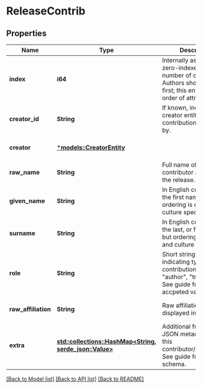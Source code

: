 # ReleaseContrib

## Properties
Name | Type | Description | Notes
------------ | ------------- | ------------- | -------------
**index** | **i64** | Internally assigned zero-indexed sequence number of contribution. Authors should come first; this encodes the order of attriubtion.  | [optional] [default to None]
**creator_id** | **String** | If known, indicates the creator entity this contribution was made by.  | [optional] [default to None]
**creator** | [***models::CreatorEntity**](creator_entity.md) |  | [optional] [default to None]
**raw_name** | **String** | Full name of the contributor as typeset in the release.  | [optional] [default to None]
**given_name** | **String** | In English commonly the first name, but ordering is context and culture specific.  | [optional] [default to None]
**surname** | **String** | In English commonly the last, or family name, but ordering is context and culture specific.  | [optional] [default to None]
**role** | **String** | Short string (slug) indicating type of contribution (eg, \"author\", \"translator\"). See guide for list of accpeted values.  | [optional] [default to None]
**raw_affiliation** | **String** | Raw affiliation string as displayed in text | [optional] [default to None]
**extra** | [**std::collections::HashMap<String, serde_json::Value>**](object.md) | Additional free-form JSON metadata about this contributor/contribution. See guide for normative schema.  | [optional] [default to None]

[[Back to Model list]](../README.md#documentation-for-models) [[Back to API list]](../README.md#documentation-for-api-endpoints) [[Back to README]](../README.md)


